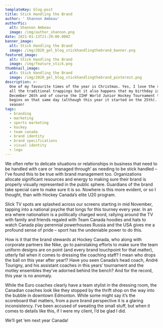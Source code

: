 ```yaml
---
templateKey: blog-post
title: Stick Handling the Brand
author: ' Shannon Ambeau'
authorPic:
  alt: Shannon Ambeau
  image: /img/author_shannon.png
date: 2021-01-13T21:29:00.000Z
banner_image:
  alt: Stick Handling the Brand
  image: /img/2020_gel_blog_stickhandlingthebrand_banner.png
featured_image:
  alt: Stick Handling the Brand
  image: /img/feature_stick.png
thumbnail_image:
  alt: Stick Handling the Brand
  image: /img/2020_gel_blog_stickhandlingthebrand_pinterest.png
description: >-
  One of my favourite times of the year is Christmas. Yes, I love the season for
  all the traditional trappings but it also happens that my birthday is on
  December 26th and of course the IIHF World Junior Hockey Tournament typically
  begins on that same day (although this year it started on the 25th). Tis the
  season!
tags:
  - branding
  - marketing
  - sports marketing
  - hockey
  - team canada
  - brand identity
  - brand specifications
  - visual identity
  - logo
---
```

We often refer to delicate situations or relationships in business that need to be handled with care or ‘managed through’ as needing to be stick handled – I’ve found this to be true with brand management too. Organizations allocate significant resources and energy to making sure their brand is properly visually represented in the public sphere. Guardians of the brand take special care to make sure it is so. Nowhere is this more evident, or so I thought, than with Hockey Canada’s elite U20 program. 

Slick TV spots are splashed across our screens starting in mid November, tapping into a national psyche that longs for this tourney every year. In an era where nationalism is a politically charged word, rallying around the TV with family and friends regaled with Team Canada hoodies and hats to watch Canada play perennial powerhouses Russia and the USA gives me a profound sense of pride – sport has the undeniable power to do this.

How is it that the brand stewards at Hockey Canada, who along with corporate partners like Nike, go to painstaking efforts to make sure the team uniform designs are on point (and every brand touchpoint for that matter), utterly fail when it comes to dressing the coaching staff? I mean who drops the ball on this year after year!? Have you seen Canada’s head coach, André Tourigny, and his assistant coaches in this years’ tournament and the motley ensembles they’ve adorned behind the bench? And for the record, this year is no anomaly.

While the Euro coaches clearly have a team stylist in the dressing room, the Canadian coaches look like they stopped by the thrift shop on the way into the bubble in downtown Edmonton. While some might say it’s the scoreboard that matters, from a pure brand perspective it is a glaring inconsistency. I’ve been accused of sweating the small stuff, but when it comes to details like this, if I were my client, I’d be glad I did.

We’ll get ‘em next year Canada!

##
